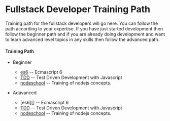 Fullstack Developer Training Path
=================================

Training path for the fullstack developers will go here.
You can follow the path according to your expertise. If you have just started development then follow the beginner path and if you are already doing development and want to learn advanced level topics in any skills then follow the advanced path.


#### Training Path

* Beginner
	* [es6](https://github.com/team-avesta/wiki/blob/master/training/es6/README.md) -- Ecmascript 6
	* [TDD](https://github.com/team-avesta/wiki/blob/master/training/tdd/Readme.md) -- Test Driven Development with Javascript
	* [nodeschool](https://nodeschool.io/) -- Training of nodejs concepts.
	
* Adavanced
	* [es6][] -- Ecmascript 6
	* [TDD](https://github.com/team-avesta/wiki/blob/master/training/tdd/Readme.md) -- Test Driven Development with Javascript
	* [nodeschool](https://nodeschool.io/) -- Training of nodejs concepts.
